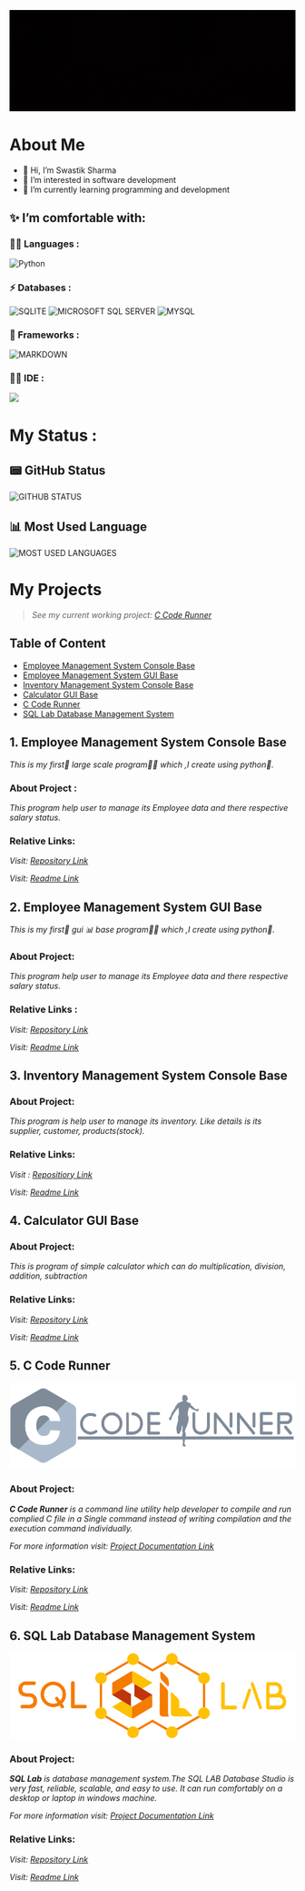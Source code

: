 ![Profile Image](https://raw.githubusercontent.com/DeveloperSwastik/DeveloperSwastik/main/Images/Developer%20Swastik.gif)

# About Me
- 👋 Hi, I’m Swastik Sharma
- 👀 I’m interested in software development
- 🌱 I’m currently learning programming and development 

## ✨ I’m comfortable with:

### 👩‍💻 Languages :
![Python](https://img.shields.io/badge/Python-FFD43B?style=for-the-badge&logo=python&logoColor=blue)

### ⚡ Databases :
![SQLITE](https://img.shields.io/badge/SQLite-07405E?style=for-the-badge&logo=sqlite&logoColor=white) 
![MICROSOFT SQL SERVER](https://img.shields.io/badge/Microsoft%20SQL%20Server-CC2927?style=for-the-badge&logo=microsoft%20sql%20server&logoColor=white)
![MYSQL](https://img.shields.io/badge/MySQL-005C84?style=for-the-badge&logo=mysql&logoColor=white)

### 🚀 Frameworks :
![MARKDOWN](https://img.shields.io/badge/Markdown-000000?style=for-the-badge&logo=markdown&logoColor=white)

### 👩‍💻 IDE :
![](https://img.shields.io/badge/Visual_Studio_Code-0078D4?style=for-the-badge&logo=visual%20studio%20code&logoColor=white)

# My Status :

## 📟 GitHub Status
![GITHUB STATUS](https://github-readme-stats.vercel.app/api?username=DeveloperSwastik)

## 📊 Most Used Language
![MOST USED LANGUAGES](https://github-readme-stats.vercel.app/api/top-langs/?username=DeveloperSwastik)

# My Projects
> _See my current working project: [C Code Runner](https://github.com/DeveloperSwastik/C-Code-Runner-Command-Line-Tool/wiki)_
## Table of Content

- [Employee Management System Console Base](#p-1)
- [Employee Management System GUI Base](#p-2)
- [Inventory Management System Console Base](#p-3)
- [Calculator GUI Base](#p-4)
- [C Code Runner](#p-5)
- [SQL Lab Database Management System](#p-6)

<a name="p-1"></a>
## 1. Employee Management System Console Base
_This is my first🥇 large scale program👩‍💻 which ,I create using python🐍._

### About Project :

_This program help user to manage its Employee data and there respective salary status._

### Relative Links:

_Visit: [Repository Link](https://github.com/DeveloperSwastik/Employee-Mangement-System-Console-Based)_

_Visit: [Readme Link](https://github.com/DeveloperSwastik/Employee-Mangement-System-Console-Based/blob/main/README.md)_


<a name="p-2"></a>
## 2. Employee Management System GUI Base 
_This is my first🥇 gui 📊 base program👩‍💻 which ,I create using python🐍._

### About Project:

_This program help user to manage its Employee data and there respective salary status._

### Relative Links :

_Visit: [Repository Link](https://github.com/DeveloperSwastik/Employee-Mangement-System-GUI-Based)_

_Visit: [Readme Link](https://github.com/DeveloperSwastik/Employee-Mangement-System-GUI-Based/blob/main/README.md)_


<a name="p-3"></a>
## 3. Inventory Management System Console Base

### About Project:

_This program is help user to manage its inventory. Like details is its supplier, customer, products(stock)._

### Relative Links:

_Visit : [Repositiory Link](https://github.com/DeveloperSwastik/Inventory-Management-System-Console-Based)_

_Visit: [Readme Link](https://github.com/DeveloperSwastik/Inventory-Management-System-Console-Based/blob/main/README.md)_


<a name="p-4"></a>
## 4. Calculator GUI Base

### About Project:
_This is program of simple calculator which can do multiplication, division, addition, subtraction_

### Relative Links:

_Visit: [Repository Link](https://github.com/DeveloperSwastik/Calculator)_

_Visit: [Readme Link](https://github.com/DeveloperSwastik/Calculator/blob/main/README.md)_


<a name="p-5"></a>
## 5. C Code Runner
  
<p align="center">
  <img alt="Logo Image" src="https://raw.githubusercontent.com/DeveloperSwastik/C-Code-Runner-Command-Line-Tool/main/Images/C%20Code%20Runner%20Logo.png">
</p>

### About Project:

_**C Code Runner** is a command line utility help developer to compile and run complied C file in a Single command instead of writing compilation and the execution command individually._

_For more information visit: [Project Documentation Link](https://github.com/DeveloperSwastik/C-Code-Runner-Command-Line-Tool/wiki)_

### Relative Links: 
  
_Visit: [Repository Link](https://github.com/DeveloperSwastik/C-Code-Runner-Command-Line-Tool)_

_Visit: [Readme Link](https://github.com/DeveloperSwastik/C-Code-Runner-Command-Line-Tool/blob/main/README.md)_


<a name="p-6"></a>
## 6. SQL Lab Database Management System

<p align="center">
  <img alt="Logo Image" src="https://raw.githubusercontent.com/DeveloperSwastik/SQL-Lab-Database-Management-System/main/Images/SQL%20Lab%20Logo.png">
</p>

### About Project:

_**SQL Lab** is database management system.The SQL LAB Database Studio is very fast, reliable, scalable, and easy to use. It can run comfortably on a desktop or laptop in windows machine._

_For more information visit: [Project Documentation Link](https://drive.google.com/file/d/1M8DmHGfpqoI6OPwU83w643PHTI3OTePy/view?usp=sharing)_

### Relative Links: 
  
_Visit: [Repository Link](https://github.com/DeveloperSwastik/SQL-Lab-Database-Management-System)_

_Visit: [Readme Link](https://github.com/DeveloperSwastik/SQL-Lab-Database-Management-System/blob/main/README.md)_
